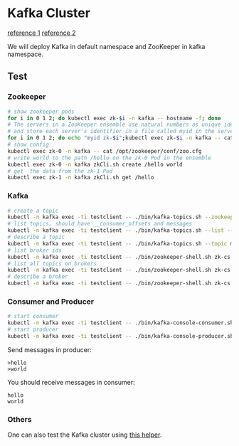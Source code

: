 # Kafka Cluster
[reference 1](https://kow3ns.github.io/kubernetes-zookeeper/manifests/)
[reference 2](https://kubernetes.io/blog/2017/09/kubernetes-statefulsets-daemonsets/)

We will deploy Kafka in default namespace and ZooKeeper in kafka namespace.
## Test
### Zookeeper
```bash
# show zookeeper pods
for i in 0 1 2; do kubectl exec zk-$i -n kafka -- hostname -f; done
# The servers in a ZooKeeper ensemble use natural numbers as unique identifiers
# and store each server's identifier in a file called myid in the server's data directory
for i in 0 1 2; do echo "myid zk-$i";kubectl exec zk-$i -n kafka -- cat /var/lib/zookeeper/data/myid; done
# show config
kubectl exec zk-0 -n kafka -- cat /opt/zookeeper/conf/zoo.cfg
# write world to the path /hello on the zk-0 Pod in the ensemble
kubectl exec zk-0 -n kafka zkCli.sh create /hello world
# get  the data from the zk-1 Pod
kubectl exec zk-1 -n kafka zkCli.sh get /hello
```
### Kafka
```bash
# create a topic
kubectl -n kafka exec -ti testclient -- ./bin/kafka-topics.sh --zookeeper zk-cs.kafka.svc.cluster.local:2181 --topic messages --create --partitions 1 --replication-factor 3
# list topics, should have __consumer_offsets and messages
kubectl -n kafka exec -ti testclient -- ./bin/kafka-topics.sh --list --zookeeper zk-cs.kafka.svc.cluster.local:2181
# describe a topic
kubectl -n kafka exec -ti testclient -- ./bin/kafka-topics.sh --topic messages --describe  --zookeeper zk-cs.kafka.svc.cluster.local:2181
# list broker ids
kubectl -n kafka exec -ti testclient -- ./bin/zookeeper-shell.sh zk-cs.kafka.svc.cluster.local:2181 ls /brokers/ids
# list all topics on brokers
kubectl -n kafka exec -ti testclient -- ./bin/zookeeper-shell.sh zk-cs.kafka.svc.cluster.local:2181 ls /brokers/topics
# describe a broker
kubectl -n kafka exec -ti testclient -- ./bin/zookeeper-shell.sh zk-cs.kafka.svc.cluster.local:2181 get /brokers/ids/2
```
### Consumer and Producer
```bash
# start consumer
kubectl -n kafka exec -ti testclient -- ./bin/kafka-console-consumer.sh --bootstrap-server kafka-0.kafka-hs.default.svc.cluster.local:9093 --topic messages --from-beginning
# start producer
kubectl -n kafka exec -ti testclient -- ./bin/kafka-console-producer.sh --broker-list kafka-0.kafka-hs.default.svc.cluster.local:9093,kafka-1.kafka-hs.default.svc.cluster.local:9093,kafka-2.kafka-hs.default.svc.cluster.local:9093 --topic messages
```
Send messages in producer:
```
>hello
>world
```
You should receive messages in consumer:
```
hello
world
```
### Others
One can also test the Kafka cluster using [this helper](https://github.com/rmoff/kafka-listeners/tree/master/golang).